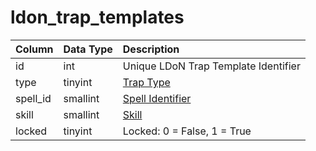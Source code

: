 # ldon\_trap\_templates

| Column | Data Type | Description |
| :--- | :--- | :--- |
| id | int | Unique LDoN Trap Template Identifier |
| type | tinyint | [Trap Type](https://eqemu.gitbook.io/server/categories/types/trap-types) |
| spell\_id | smallint | [Spell Identifier](../spells/spells_new.md) |
| skill | smallint | [Skill](https://eqemu.gitbook.io/server/categories/reference-lists/skills) |
| locked | tinyint | Locked: 0 = False, 1 = True |

